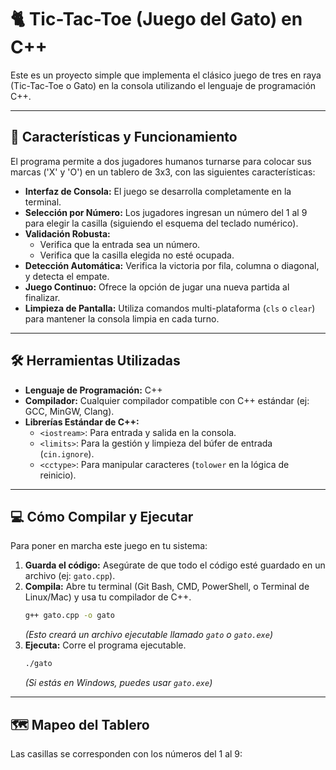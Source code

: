 # 🐈 Tic-Tac-Toe (Juego del Gato) en C++

Este es un proyecto simple que implementa el clásico juego de tres en raya (Tic-Tac-Toe o Gato) en la consola utilizando el lenguaje de programación C++.

---

## 🚀 Características y Funcionamiento

El programa permite a dos jugadores humanos turnarse para colocar sus marcas ('X' y 'O') en un tablero de 3x3, con las siguientes características:

* **Interfaz de Consola:** El juego se desarrolla completamente en la terminal.
* **Selección por Número:** Los jugadores ingresan un número del 1 al 9 para elegir la casilla (siguiendo el esquema del teclado numérico).
* **Validación Robusta:**
    * Verifica que la entrada sea un número.
    * Verifica que la casilla elegida no esté ocupada.
* **Detección Automática:** Verifica la victoria por fila, columna o diagonal, y detecta el empate.
* **Juego Continuo:** Ofrece la opción de jugar una nueva partida al finalizar.
* **Limpieza de Pantalla:** Utiliza comandos multi-plataforma (`cls` o `clear`) para mantener la consola limpia en cada turno.

---

## 🛠️ Herramientas Utilizadas

* **Lenguaje de Programación:** C++
* **Compilador:** Cualquier compilador compatible con C++ estándar (ej: GCC, MinGW, Clang).
* **Librerías Estándar de C++:**
    * `<iostream>`: Para entrada y salida en la consola.
    * `<limits>`: Para la gestión y limpieza del búfer de entrada (`cin.ignore`).
    * `<cctype>`: Para manipular caracteres (`tolower` en la lógica de reinicio).

---

## 💻 Cómo Compilar y Ejecutar

Para poner en marcha este juego en tu sistema:

1.  **Guarda el código:** Asegúrate de que todo el código esté guardado en un archivo (ej: `gato.cpp`).
2.  **Compila:** Abre tu terminal (Git Bash, CMD, PowerShell, o Terminal de Linux/Mac) y usa tu compilador de C++.
    ```bash
    g++ gato.cpp -o gato
    ```
    *(Esto creará un archivo ejecutable llamado `gato` o `gato.exe`)*
3.  **Ejecuta:** Corre el programa ejecutable.
    ```bash
    ./gato
    ```
    *(Si estás en Windows, puedes usar `gato.exe`)*

---

## 🗺️ Mapeo del Tablero

Las casillas se corresponden con los números del 1 al 9:
